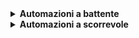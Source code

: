 
<details markdown='1'>
<summary><b>Automazioni a battente</b></summary>


### Automazione a battente

La centrale prevede l'utilizzo di due fotocellule, una da posizionare all'interno e una all'esterno.

![alt Collegamento](assets/schema_fotocellule_battente.jpeg "Collegamento battente")

Le fotocellule possono poi essere dotate di un ingresso per il controllo deel funzionamento o meno. In base alla situazione, seguire uno dei seguenti schemi di collegamento.


##### Collegamento fotocellule senza controllo

![alt Collegamento](assets/collegamento_fotocellule_battente_senza_controllo.jpeg "Collegamento battente")

##### Collegamento fotocellule con controllo

![alt Collegamento](assets/collegamento_fotocellule_battente_con_controllo.jpeg "Collegamento battente")

</details>


<details markdown='1'>
<summary><b>Automazioni a scorrevole</b></summary>

### Automazione scorrevole

La centrale prevede l'utilizzo di una fotocellula (FOT1) e opzionalmente FOT2

![alt Collegamento](assets/schema_fotocellule_battente.jpeg "Collegamento battente")

Le fotocellule possono poi essere dotate di un ingresso per il controllo deel funzionamento o meno. In base alla situazione, seguire uno dei seguenti schemi di collegamento.


##### Collegamento fotocellule senza controllo

![alt Collegamento](assets/collegamento_fotocellule_battente_senza_controllo.jpeg "Collegamento battente")

##### Collegamento fotocellule con controllo

![alt Collegamento](assets/collegamento_fotocellule_battente_con_controllo.jpeg "Collegamento battente")

</details>